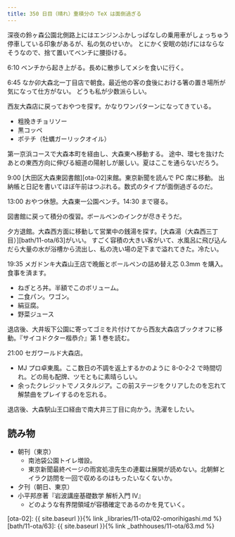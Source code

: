 ```yaml
---
title: 350 日目（晴れ）重積分の TeX は面倒過ぎる
---
```


深夜の鈴ヶ森公園北側路上にはエンジンふかしっぱなしの乗用車がしょっちゅう停車している印象があるが、私の気のせいか。
とにかく安眠の妨げにはならなそうなので、捨て置いてベンチに腰掛ける。

6:10 ベンチから起き上がる。長めに散歩してメシを食いに行く。

6:45 なか卯大森北一丁目店で朝食。最近他の客の食後における箸の置き場所が気になって仕方がない。
どうも私が少数派らしい。

西友大森店に戻っておやつを探す。かなりワンパターンになってきている。

* 粗挽きチョリソー
* 黒コッペ
* ポテチ（牡蠣ガーリックオイル）

第一京浜コースで大森本町を経由し、大森東へ移動する。
途中、環七を抜けたあとの東西方向に伸びる細道の陽射しが厳しい。夏はここを通らないだろう。

9:00 [大田区大森東図書館][ota-02]来館。東京新聞を読んで PC 席に移動。
出納帳と日記を書いてほぼ午前はつぶれる。数式のタイプが面倒過ぎるのだ。

13:00 おやつ休憩。大森東一公園ベンチ。14:30 まで寝る。

図書館に戻って積分の復習。ボールペンのインクが尽きそうだ。

夕方退館。大森西方面に移動して営業中の銭湯を探す。[大森湯（大森西三丁目）][bath/11-ota/63]がいい。
すごく容積の大きい客がいて、水風呂に飛び込んだら大量の水が浴槽から流出し、私の洗い場の足下まで溢れてきた。冷たい。

19:35 メガドンキ大森山王店で晩飯とボールペンの詰め替え芯 0.3mm を購入。食事を済ます。

* ねぎとろ丼。半額でこのボリューム。
* 二食パン。ワゴン。
* 絹豆腐。
* 野菜ジュース

退店後、大井坂下公園に寄ってゴミを片付けてから西友大森店ブックオフに移動。『サイコドクター楷恭介』第 1 巻を読む。

21:00 セガワールド大森店。

* MJ プロ卓東風。ここ数日の不調を返上するかのように 8-0-2-2 で時間切れ。どの局も配牌、ツモともに素晴らしい。
* 余ったクレジットでノスタルジア。この前ステージをクリアしたのを忘れて解禁曲をプレイするのを忘れる。

退店後、大森駅山王口経由で南大井三丁目に向かう。洗濯をしたい。

## 読み物

* 朝刊（東京）
  * 南池袋公園トイレ増設。
  * 東京新聞最終ページの雨宮処凛先生の連載は展開が読めない。北朝鮮とイラク訪問を一回で収めるのはもったいなくないか。
* 夕刊（朝日、東京）
* 小平邦彦著『岩波講座基礎数学 解析入門 IV』
  * どのような有界閉領域が容積確定であるのかを見ていく。

[ota-02]: {{ site.baseurl }}{% link _libraries/11-ota/02-omorihigashi.md %}
[bath/11-ota/63]: {{ site.baseurl }}{% link _bathhouses/11-ota/63.md %}
